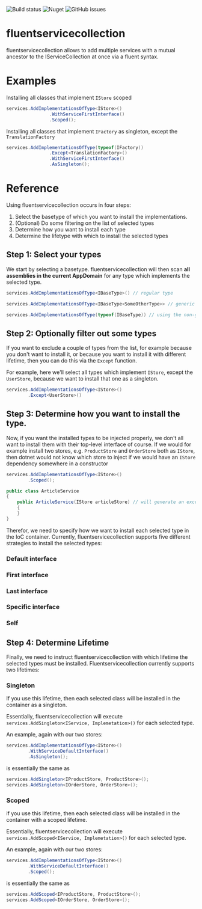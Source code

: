 ![Build status](https://github.com/lordldx/fluentservicecollection/actions/workflows/ci.yml/badge.svg)
![Nuget](https://img.shields.io/nuget/dt/fluentservicecollection?color=lightgreen&label=nuget%20downloads)
![GitHub issues](https://img.shields.io/github/issues/lordldx/fluentservicecollection?label=open%20issues)

# fluentservicecollection
fluentservicecollection allows to add multiple services with a mutual ancestor to the IServiceCollection at once via a fluent syntax.


# Examples

Installing all classes that implement `IStore` scoped
```C#
services.AddImplementationsOfType<IStore>()
                .WithServiceFirstInterface()
                .Scoped();
```

Installing all classes that implement `IFactory` as singleton, except the `TranslationFactory`
```C#
services.AddImplementationsOfType(typeof(IFactory))
                .Except<TranslationFactory>()
                .WithServiceFirstInterface()
                .AsSingleton();
```

# Reference

Using fluentservicecollection occurs in four steps:
1. Select the basetype of which you want to install the implementations.
2. (Optional) Do some filtering on the list of selected types
3. Determine how you want to install each type
4. Determine the lifetype with which to install the selected types

## Step 1: Select your types
We start by selecting a basetype. 
fluentservicecollection will then scan **all assemblies in the current AppDomain** for any type which implements the selected type.

```C#
services.AddImplementationsOfType<IBaseType>() // regular type

services.AddImplementationsOfType<IBaseType<SomeOtherType>> // generic type

services.AddImplementationsOfType(typeof(IBaseType)) // using the non-generic interface to select implementations of a regular type
```

## Step 2: Optionally filter out some types
If you want to exclude a couple of types from the list, for example because you don't want to install it, or because you want to install it with different lifetime, then you can do this via the `Except` function.

For example, here we'll select all types which implement `IStore`, except the `UserStore`, because we want to install that one as a singleton.

```C#
services.AddImplementationsOfType<IStore>()
        .Except<UserStore>()
```

## Step 3: Determine how you want to install the type.
Now, if you want the installed types to be injected properly, we don't all want to install them with their top-level interface of course.
If we would for example install two stores, e.g. `ProductStore` and `OrderStore` both as `IStore`, then dotnet would not know which store to inject if we would have an `IStore` dependency somewhere in a constructor

```C#
services.AddImplementationsOfType<IStore>()
        .Scoped();

public class ArticleService
{
    public ArticleService(IStore articleStore) // will generate an exception upon creation.
    {
    }
}
```

Therefor, we need to specify how we want to install each selected type in the IoC container. Currently, fluentservicecollection supports five different strategies to install the selected types:

### Default interface

### First interface

### Last interface

### Specific interface

### Self

## Step 4: Determine Lifetime
Finally, we need to instruct fluentservicecollection with which lifetime the selected types must be installed.
Fluentservicecollection currently supports two lifetimes:

### Singleton
If you use this lifetime, then each selected class will be installed in the container as a singleton.
 
Essentially, fluentservicecollection will execute `services.AddSingleton<IService, Implemetation>()` for each selected type.

An example, again with our two stores:
```C#
services.AddImplementationsOfType<IStore>()
        .WithServiceDefaultInterface()
        .AsSingleton();
```
is essentially the same as
```C#
services.AddSingleton<IProductStore, ProductStore>();
services.AddSingleton<IOrderStore, OrderStore>();
```

### Scoped
if you use this lifetime, then each selected class will be installed in the container with a scoped lifetime.

Essentially, fluentservicecollection will execute `services.AddScoped<IService, Implemetation>()` for each selected type.

An example, again with our two stores:
```C#
services.AddImplementationsOfType<IStore>()
        .WithServiceDefaultInterface()
        .Scoped();
```
is essentially the same as
```C#
services.AddScoped<IProductStore, ProductStore>();
services.AddScoped<IOrderStore, OrderStore>();
```